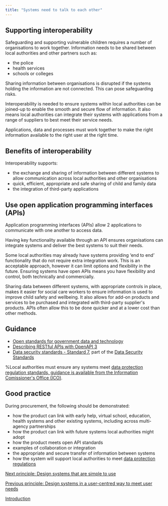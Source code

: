 ```yaml
---
title: "Systems need to talk to each other"
---
```


## Supporting interoperability

Safeguarding and supporting vulnerable children requires a number of organisations to work together. Information needs to be shared between local authorities and other partners such as:

* the police
* health services
* schools or colleges

Sharing information between organisations is disrupted if the systems holding the information are not connected. This can pose safeguarding risks. 

Interoperability is needed to ensure systems within local authorities can be joined-up to enable the smooth and secure flow of information. It also means local authorities can integrate their systems with applications from a range of suppliers to best meet their service needs.

Applications, data and processes must work together to make the right information available to the right user at the right time.

## Benefits of interoperability

Interoperability supports:

* the exchange and sharing of information between different systems to allow communication across local authorities and other organisations
* quick, efficient, appropriate and safe sharing of child and family data
* the integration of third-party applications   

## Use open application programming interfaces (APIs)

Application programming interfaces (APIs) allow 2 applications to communicate with one another to access data.

Having key functionality available through an API ensures organisations can integrate systems and deliver the best systems to suit their needs. 

Some local authorities may already have systems providing ‘end to end’ functionality that do not require extra integration work. This is an acceptable approach, however it can limit options and flexibility in the future. Ensuring systems have open APIs means you have flexibility and control, both technically and commercially.

Sharing data between different systems, with appropriate controls in place, makes it easier for social care workers to ensure information is used to improve child safety and wellbeing. It also allows for add-on products and services to be purchased and integrated with third-party supplier's products. APIs often allow this to be done quicker and at a lower cost than other methods.

## Guidance

* [Open standards for government data and technology](https://www.gov.uk/government/collections/open-standards-for-government-data-and-technology#recommended-open-standards)
* [Describing RESTful APIs with OpenAPI 3](https://www.gov.uk/government/publications/recommended-open-standards-for-government/describing-restful-apis-with-openapi-3)
* [Data security standards - Standard 7](https://www.dsptoolkit.nhs.uk/Help/Attachment/486), part of the [Data Security Standards](https://digital.nhs.uk/about-nhs-digital/our-work/nhs-digital-data-and-technology-standards/framework/beta---data-security-standards)

%Local authorities must ensure any systems meet [data protection regulation standards, guidance is available from the Information Comissioner's Office (ICO)](https://ico.org.uk/for-organisations/guide-to-data-protection/).

## Good practice

During procurement, the following should be demonstrated:

* how the product can link with early help, virtual school, education, health systems and other existing systems, including across multi-agency partnerships 
* how the product can link with future systems local authorities might adopt
* how the product meets open API standards
* examples of collaboration or integration
* the appropriate and secure transfer of information between systems
* how the system will support local authorities to meet [data protection regulations](https://ico.org.uk/for-organisations/guide-to-data-protection/)

[Next principle: Design systems that are simple to use](/principle-3)

[Previous principle: Design systems in a user-centred way to meet user needs](/principle-1)

[Introduction](/index)
